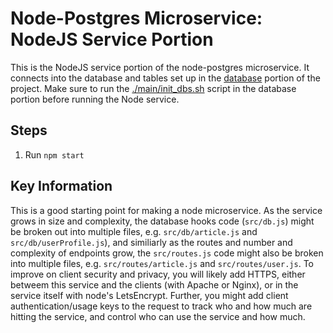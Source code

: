 # Node-Postgres Microservice: NodeJS Service Portion
This is the NodeJS service portion of the node-postgres microservice.  It
connects into the database and tables set up in the [database](../db/) portion of
the project.  Make sure to run the [./main/init_dbs.sh](../db/main/init_dbs.sh)
script in the database portion before running the Node service.

## Steps
1. Run `npm start`

## Key Information
This is a good starting point for making a node microservice.  As the service grows in size and complexity, the database hooks code (`src/db.js`) might be broken out into multiple files, e.g. `src/db/article.js` and `src/db/userProfile.js`), and similiarly as the routes and number and complexity of endpoints grow, the `src/routes.js` code might also be broken into multiple files, e.g. `src/routes/article.js` and `src/routes/user.js`.
To improve on client security and privacy, you will likely add HTTPS, either betweem this service and the clients (with Apache or Nginx), or in the service itself with node's LetsEncrypt.
Further, you might add client authentication/usage keys to the request to track who and how much are hitting the service, and control who can use the service and how much.
